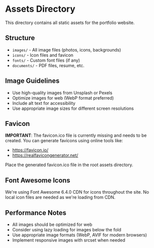 # Assets Directory

This directory contains all static assets for the portfolio website.

## Structure

- `images/` - All image files (photos, icons, backgrounds)
- `icons/` - Icon files and favicon
- `fonts/` - Custom font files (if any)
- `documents/` - PDF files, resume, etc.

## Image Guidelines

- Use high-quality images from Unsplash or Pexels
- Optimize images for web (WebP format preferred)
- Include alt text for accessibility
- Use appropriate image sizes for different screen resolutions

## Favicon

**IMPORTANT**: The favicon.ico file is currently missing and needs to be created.
You can generate favicons using online tools like:
- https://favicon.io/
- https://realfavicongenerator.net/

Place the generated favicon.ico file in the root assets directory.

## Font Awesome Icons

We're using Font Awesome 6.4.0 CDN for icons throughout the site.
No local icon files are needed as we're loading from CDN.

## Performance Notes

- All images should be optimized for web
- Consider using lazy loading for images below the fold
- Use appropriate image formats (WebP, AVIF for modern browsers)
- Implement responsive images with srcset when needed
